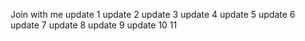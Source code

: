 Join with me
update 1 
update 2
update 3
update 4
update 5
update 6
update 7
update 8
update 9
update 10
11
